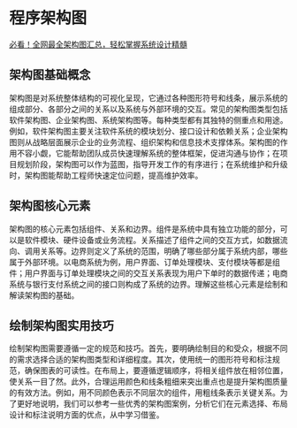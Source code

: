 # 程序架构图

[必看！全网最全架构图汇总，轻松掌握系统设计精髓](https://mp.weixin.qq.com/s/kio-CPgc3gvqyNblup9bwQ)

## 架构图基础概念

架构图是对系统整体结构的可视化呈现，它通过各种图形符号和线条，展示系统的组成部分、各部分之间的关系以及系统与外部环境的交互。常见的架构图类型包括软件架构图、企业架构图、系统架构图等。每种类型都有其独特的侧重点和用途。例如，软件架构图主要关注软件系统的模块划分、接口设计和依赖关系；企业架构图则从战略层面展示企业的业务流程、组织架构和信息技术支撑体系。架构图的作用不容小觑，它能帮助团队成员快速理解系统的整体框架，促进沟通与协作；在项目规划阶段，架构图可以作为蓝图，指导开发工作的有序进行；在系统维护和升级时，架构图能帮助工程师快速定位问题，提高维护效率。

## 架构图核心元素

架构图的核心元素包括组件、关系和边界。组件是系统中具有独立功能的部分，可以是软件模块、硬件设备或业务流程。关系描述了组件之间的交互方式，如数据流向、调用关系等。边界则定义了系统的范围，明确了哪些部分属于系统内部，哪些属于外部环境。以电商系统为例，用户界面、订单处理模块、支付模块等都是组件；用户界面与订单处理模块之间的交互关系表现为用户下单时的数据传递；电商系统与银行支付系统之间的接口则构成了系统的边界。理解这些核心元素是绘制和解读架构图的基础。

## 绘制架构图实用技巧

绘制架构图需要遵循一定的规范和技巧。首先，要明确绘制目的和受众，根据不同的需求选择合适的架构图类型和详细程度。其次，使用统一的图形符号和标注规范，确保图表的可读性。在布局上，要遵循逻辑顺序，将相关组件放在相邻位置，使关系一目了然。此外，合理运用颜色和线条粗细来突出重点也是提升架构图质量的有效方法。例如，用不同颜色表示不同层次的组件，用粗线条表示关键关系。为了更好地说明，我们可以参考一些优秀的架构图案例，分析它们在元素选择、布局设计和标注说明方面的优点，从中学习借鉴。